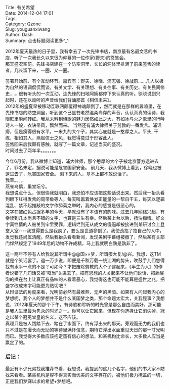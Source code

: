 Title: 有关希望    
Date: 2014-12-04 17:01    
Tags:     
Category: Qzone    
Slug: youguanxiwang    
Author: Dash    
Summary: 点击标题阅读更多^_^
    
2012年夏天最热的日子里，我有幸去了一次先锋书店，南京最有名最文艺的书店，听了一次我长久以来很为仰慕的一位作家(野夫)的签售会。     
那天盛况空前。先锋书店建在一个防空洞里，长长的洞体里排满了前来签售的读者，几长溜下来，一圈、又一圈。    

签署开始前，有个互动环节。嘉宾有：野夫、徐晓、浦志强、徐战前……几人以极为自然的语调侃侃而谈，有关文学、有关理想、有关往事、有关历史、有关民间修史……     很有听头的一次互动，连先锋的扫地阿姨都停下来认真的听。徐晓说到兴起时，还在以动听的声音给我们背诵那首《相信未来》。    
2012年的盛夏早被移动互联网颠覆得神魂颠倒了，然而就是在那样的嚣喧里，在先锋书店的防空洞里，听到这个已显苍老然温柔尚存的声音，认认真真的读诗，我眼眶里瞬间转红。我从未料到诗歌的魅力居然如此之大，有如冰与火之歌里的行吟诗人一般，衣诀带风，飘然而来。    当然还有浦大律师关于劳教的一番发言。浦话痨，但是痨得很有水平。一米九的大个子，其实心底就是一憨厚之人。平头, 干练，相如其人，燕赵侠士之风，我觉得莫过于形容此人。    
签售回来后我颇有感触，就写了一篇文章，记述当天的盛况。    
时间过去了两年半。。。。。。。    

今年6月份，我从微博上知道，浦大律师，那个憨厚的大个子被北京警方逮进去了，罪名未定，据说可能是危害国家安全。    前几天，我从微博上看到，徐晓也被逮进去了，危害国家安全。    剩下来的人，基本上都不敢说话了。    
我草。。。。    
燕雀乌鹊，巢堂坛兮。    
我想说点什么，但很快我就明白，我恐怕不应该把这些话说出来。然后我一抬头看到眼下红得发紫的周带鱼等人，每天叫嚣着焕发正能量的一帮自干五，每天以逻辑混乱、禁不起推敲的文字作舔菊之举时，我内心的感觉是很恶心的。    
文字在被红色占据多年的今天，早就没有了本该有的韵味。过去几年网络兴起，有幸读到几本尚且不错的文字，也算是三生有幸。然后某上台以后，扬浊抑情。好文字真性情的人被关到牢里受罪，逻辑烂到无从成文的傻逼却被接进到某研讨会上登堂入室----我觉得要么是我疯了，要么是世道寥倒了。我使劲掐了掐自己的人中，发觉我还尚属清醒。然后我抬头看看新闻，发现美剧字幕组被撤了，然后某有关部门悍然规定了1949年后的动物不许成精，马上我就明白孰是孰非了。    

这一两年不停有人给我说其所谓中@@国××梦，所谓痿大复/@兴。我想，这TM就是个笑话罢了。退一万步说，即便是千秋万载一统江湖的势头，吹鼓手儿们您得找有水平一点的不是？可如今？才把废除劳教的大个子逮起来，《半生为人》的作者说错了几句话又被“哐当”关进去了。把有思想的人关起来不让他们说话，把舔屁沟的捧在台上让真正有品味的人看着恶心，我觉得这也可能不能算是盛世之兆，把盛字改成末字可能更为贴切吧？    
从辩证法的角度来看，光明前必然有最难熬、无声的黑暗。如果有人问起我内心的梦想呢，我个人的梦想并不是什么某国梦之类，那个命题太宏大，关我屁事？我想说，2012年夏天的那个下午，有诗歌和聆听的时光曾是那么自由而美好，那可能是我人生里最为隽永的时光之一。你可以让它回来，但现在你选择让它消失掉，冠之以某个冠冕堂皇的名义，这不应该。    
真理只是被人践踏下去、踏在了水面下，终有浮出来的那天。旁观而无力的我们也只不过是在漫长而无助的等待里满怀信念，期待它浮出水面重见天日的那一寸光明而已。我觉得大多数应该抱定蛮有信心的想法，和某机构比命长，大多数人应当是赢定了的。    
 
### 后记：    
最近有不少兄弟找我推荐书看，我想说，我提到的这几个名字，他们的书大家不妨找来看看。某些机构是容不得真实而优美的文字存在的，被他们极力掩盖的一切，正是我们梦寐以求的希望+梦想吧。    

